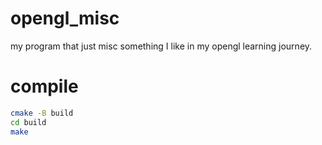 # opengl_misc
my program that just misc something I like in my opengl learning journey.

# compile
```bash
cmake -B build
cd build
make
```
